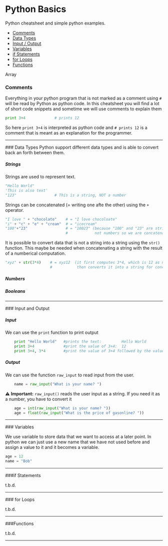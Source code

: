 



# Python Basics

Python cheatsheet and simple python examples.

* [Comments](#comments)
* [Data Types](#data_types)
* [Input / Output](#io)
* [Variables](#variables)
* [if Statements](#if_statements)
* [for Loops](#for_loops)
* [Functions](#functions)

Array<a name="comments"/>

### Comments <a name="comments"/>

Everything in your python program that is not marked as a comment using `#` 
will be read by Python as python code.
In this cheatsheet you will find a lot of short 
code snippets and sometime we will use comments to explain them

```python
print 3+4             # prints 12
```

So here `print 3+4` is interpreted as python code and `# prints 12` 
is a comment that is meant as an explanation for the programmer.


 -------------------------------- 
 <a name="data_types"/>
### Data Types
Python support different data types and is able to convert back an forth between them.

##### Strings <a name="data_types__strings"/>
Strings are used to represent text. 

```python
"Hello World"
'This is also text'
"123"                 # This is a string, NOT a number
```
Strings can be concatenated (= writing one afte the other) using the `+` operator.

```python
"I love " + "chocolate"    # = "I love chocoloate"
"i" + "c" + "e" + "cream"  # = "icecream"  
"100"+"23"                 # = "10023" (because "100" and "23" are strings, 
                           #            not numbers so we are concatenating, not adding)
```
It is possible to convert data that is not a string into a string using the `str()` function. 
This maybe be needed when concatenating a string with the result of a numberical computation.

```python
"xyz" + str(3*4)    # = xyz12  (it first computes 3*4, which is 12 as number, 
                    #           then converts it into a string for concatenation )
```

##### Numbers <a name="data_types__numbers"/>


##### Booleans <a name="data_types__booleans"/>


 -------------------------------- 
 <a name="io"/>
### Input and Output

##### Input
We can use the `print` function to print output 

```python
    print "Hello World"   #prints the text:         Hello World
    print 3+4             #print the value of 3+4:  12 
    print 3+4, 3*4        #print the value of 3+4 followed by the value of 3*4:  7 12
```

##### Output
We can use the function `raw_input` to read input from the user.
```python 
    name = raw_input("What is your name? ")
```

:warning: **Important:** `raw_input()` reads the user input as a string. 
If you need it as a number, you have to convert it
```python 
    age = int(raw_input("What is your name? "))
    age = float(raw_input("What is the price of gasonline? "))
```


 -------------------------------- 
 <a name="variables"/>
### Variables 

We use variable to store data that we want to access at a later point. 
In python we can just use a new name that we have not used before and assign a value to it and it becomes a variable.

```python
age = 12
name = "Bob"
```

 -------------------------------- 
 <a name="if_statements"/>
###if Statements

t.b.d.

 -------------------------------- 
 <a name="for_loops"/>
### for Loops

t.b.d.

 -------------------------------- 
 <a name="functions"/>
###Functions

t.b.d.

 -------------------------------- 
 
